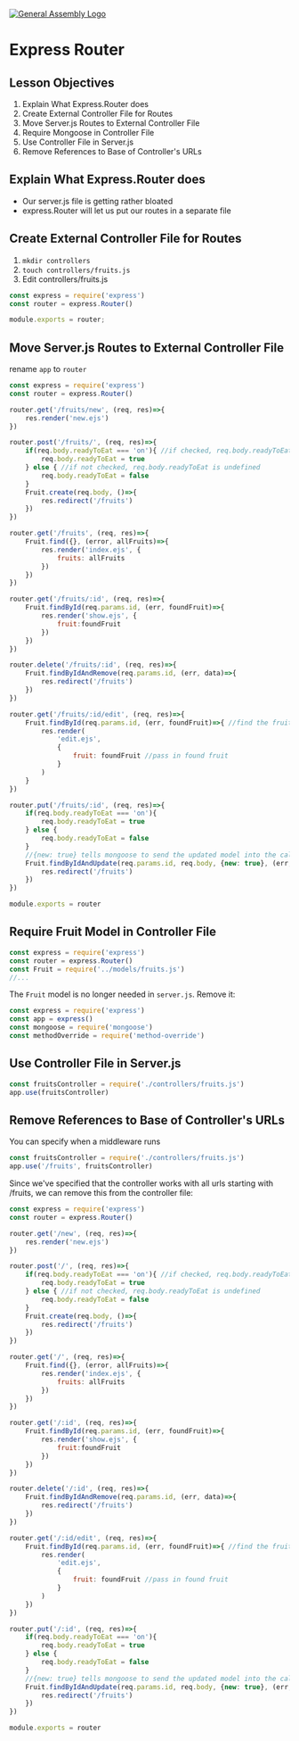 [![General Assembly Logo](https://camo.githubusercontent.com/1a91b05b8f4d44b5bbfb83abac2b0996d8e26c92/687474703a2f2f692e696d6775722e636f6d2f6b6538555354712e706e67)](https://generalassemb.ly)

# Express Router

## Lesson Objectives

1. Explain What Express.Router does
1. Create External Controller File for Routes
1. Move Server.js Routes to External Controller File
1. Require Mongoose in Controller File
1. Use Controller File in Server.js
1. Remove References to Base of Controller's URLs

## Explain What Express.Router does

- Our server.js file is getting rather bloated
- express.Router will let us put our routes in a separate file

## Create External Controller File for Routes

1. `mkdir controllers`
1. `touch controllers/fruits.js`
1. Edit controllers/fruits.js

```javascript
const express = require('express')
const router = express.Router()

module.exports = router;
```

## Move Server.js Routes to External Controller File

rename `app` to `router`

```javascript
const express = require('express')
const router = express.Router()

router.get('/fruits/new', (req, res)=>{
    res.render('new.ejs')
})

router.post('/fruits/', (req, res)=>{
    if(req.body.readyToEat === 'on'){ //if checked, req.body.readyToEat is set to 'on'
        req.body.readyToEat = true
    } else { //if not checked, req.body.readyToEat is undefined
        req.body.readyToEat = false
    }
    Fruit.create(req.body, ()=>{
        res.redirect('/fruits')
    })
})

router.get('/fruits', (req, res)=>{
    Fruit.find({}, (error, allFruits)=>{
        res.render('index.ejs', {
            fruits: allFruits
        })
    })
})

router.get('/fruits/:id', (req, res)=>{
    Fruit.findById(req.params.id, (err, foundFruit)=>{
        res.render('show.ejs', {
            fruit:foundFruit
        })
    })
})

router.delete('/fruits/:id', (req, res)=>{
    Fruit.findByIdAndRemove(req.params.id, (err, data)=>{
        res.redirect('/fruits')
    })
})

router.get('/fruits/:id/edit', (req, res)=>{
    Fruit.findById(req.params.id, (err, foundFruit)=>{ //find the fruit
        res.render(
    		'edit.ejs',
    		{
    			fruit: foundFruit //pass in found fruit
    		}
    	)
    }
})

router.put('/fruits/:id', (req, res)=>{
    if(req.body.readyToEat === 'on'){
        req.body.readyToEat = true
    } else {
        req.body.readyToEat = false
    }
    //{new: true} tells mongoose to send the updated model into the callback
    Fruit.findByIdAndUpdate(req.params.id, req.body, {new: true}, (err, updatedModel)=>{
        res.redirect('/fruits')
    })
})

module.exports = router
```

## Require Fruit Model in Controller File

```javascript
const express = require('express')
const router = express.Router()
const Fruit = require('../models/fruits.js')
//...
```

The `Fruit` model is no longer needed in `server.js`.  Remove it:

```javascript
const express = require('express')
const app = express()
const mongoose = require('mongoose')
const methodOverride = require('method-override')
```

## Use Controller File in Server.js

```javascript
const fruitsController = require('./controllers/fruits.js')
app.use(fruitsController)
```

## Remove References to Base of Controller's URLs

You can specify when a middleware runs

```javascript
const fruitsController = require('./controllers/fruits.js')
app.use('/fruits', fruitsController)
```

Since we've specified that the controller works with all urls starting with /fruits, we can remove this from the controller file:

```javascript
const express = require('express')
const router = express.Router()

router.get('/new', (req, res)=>{
    res.render('new.ejs')
})

router.post('/', (req, res)=>{
    if(req.body.readyToEat === 'on'){ //if checked, req.body.readyToEat is set to 'on'
        req.body.readyToEat = true
    } else { //if not checked, req.body.readyToEat is undefined
        req.body.readyToEat = false
    }
    Fruit.create(req.body, ()=>{
        res.redirect('/fruits')
    })
})

router.get('/', (req, res)=>{
    Fruit.find({}, (error, allFruits)=>{
        res.render('index.ejs', {
            fruits: allFruits
        })
    })
})

router.get('/:id', (req, res)=>{
    Fruit.findById(req.params.id, (err, foundFruit)=>{
        res.render('show.ejs', {
            fruit:foundFruit
        })
    })
})

router.delete('/:id', (req, res)=>{
    Fruit.findByIdAndRemove(req.params.id, (err, data)=>{
        res.redirect('/fruits')
    })
})

router.get('/:id/edit', (req, res)=>{
    Fruit.findById(req.params.id, (err, foundFruit)=>{ //find the fruit
        res.render(
    		'edit.ejs',
    		{
    			fruit: foundFruit //pass in found fruit
    		}
    	)
    })
})

router.put('/:id', (req, res)=>{
    if(req.body.readyToEat === 'on'){
        req.body.readyToEat = true
    } else {
        req.body.readyToEat = false
    }
    //{new: true} tells mongoose to send the updated model into the callback
    Fruit.findByIdAndUpdate(req.params.id, req.body, {new: true}, (err, updatedModel)=>{
        res.redirect('/fruits')
    })
})

module.exports = router
```